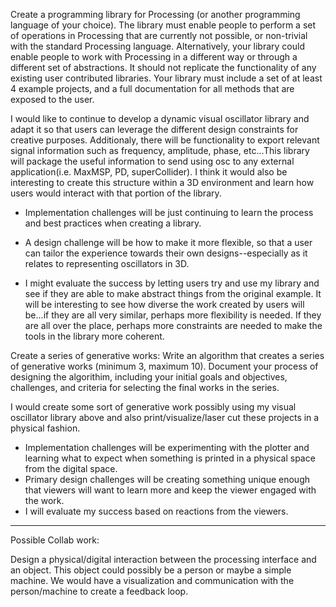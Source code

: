 Create a programming library for Processing (or another programming language of your choice). The library must enable people to perform a set of operations in Processing that are currently not possible, or non-trivial with the standard Processing language. Alternatively, your library could enable people to work with Processing in a different way or through a different set of abstractions. It should not replicate the functionality of any existing user contributed libraries. Your library must include a set of at least 4 example projects, and a full documentation for all methods that are exposed to the user.

I would like to continue to develop a dynamic visual oscillator library and adapt it so that users can leverage the different design constraints for creative purposes. Additionaly, there will be functionality to export relevant signal information such as frequency, amplitude, phase, etc...This library will package the useful information to send using osc to any external application(i.e. MaxMSP, PD, superCollider). I think it would also be interesting to create this structure within a 3D environment and learn how users would interact with that portion of the library.

 - Implementation challenges will be just continuing to learn the process and best practices when creating a library.

 - A design challenge will be how to make it more flexible, so that a user can tailor the experience towards their own designs--especially as it relates to representing oscillators in 3D.

 - I might evaluate the success by letting users try and use my library and see if they are able to make abstract things from the original example. It will be interesting to see how diverse the work created by users will be...if they are all very similar, perhaps more flexibility is needed. If they are all over the place, perhaps more constraints are needed to make the tools in the library more coherent. 

Create a series of generative works: Write an algorithm that creates a series of generative works (minimum 3, maximum 10). Document your process of designing the algorithim, including your initial goals and objectives, challenges, and criteria for selecting the final works in the series.

I would create some sort of generative work possibly using my visual oscillator library above and also print/visualize/laser cut these projects in a physical fashion.
- 	Implementation challenges will be experimenting with the plotter and learning what to expect when something is printed in a physical space from the digital space.
- 	Primary design challenges will be creating something unique enough that viewers will want to learn more and keep the viewer engaged with the work.
-	I will evaluate my success based on reactions from the viewers.

---------------------------------

Possible Collab work:

Design a physical/digital interaction between the processing interface and an object. This object could possibly be a person or maybe a simple machine. We would have a visualization and communication with the person/machine to create a feedback loop. 